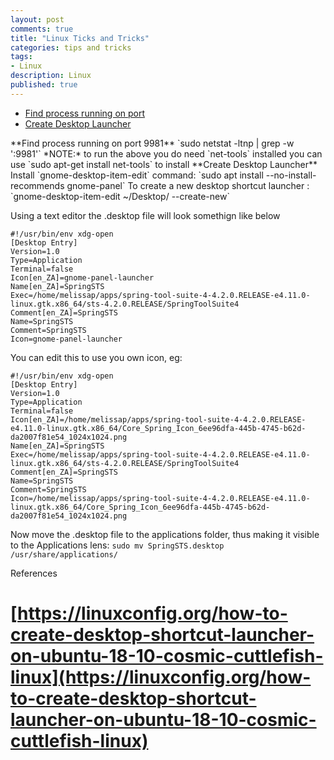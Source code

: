 ```yaml
---
layout: post
comments: true
title: "Linux Ticks and Tricks"
categories: tips and tricks
tags: 
- Linux
description: Linux
published: true
---
```


* [Find process running on port](#find_process_running_on_port)
* [Create Desktop Launcher](#create_desktop_launcher)  

<a name="find_process_running_on_port"/>
**Find process running on port 9981**     `sudo netstat -ltnp | grep -w ':9981'`
*NOTE:* to run the above you do need `net-tools` installed you can use `sudo apt-get install net-tools` to install 

<a name="create_desktop_launcher"/>
**Create Desktop Launcher**
Install `gnome-desktop-item-edit` command:
`sudo apt  install --no-install-recommends gnome-panel`
To create a new desktop shortcut launcher :
`gnome-desktop-item-edit ~/Desktop/ --create-new`

Using a text editor the .desktop file will look somethign like below
```
#!/usr/bin/env xdg-open
[Desktop Entry]
Version=1.0
Type=Application
Terminal=false
Icon[en_ZA]=gnome-panel-launcher
Name[en_ZA]=SpringSTS
Exec=/home/melissap/apps/spring-tool-suite-4-4.2.0.RELEASE-e4.11.0-linux.gtk.x86_64/sts-4.2.0.RELEASE/SpringToolSuite4
Comment[en_ZA]=SpringSTS
Name=SpringSTS
Comment=SpringSTS
Icon=gnome-panel-launcher
```

You can edit this to use you own icon, eg: 
```
#!/usr/bin/env xdg-open
[Desktop Entry]
Version=1.0
Type=Application
Terminal=false
Icon[en_ZA]=/home/melissap/apps/spring-tool-suite-4-4.2.0.RELEASE-e4.11.0-linux.gtk.x86_64/Core_Spring_Icon_6ee96dfa-445b-4745-b62d-da2007f81e54_1024x1024.png
Name[en_ZA]=SpringSTS
Exec=/home/melissap/apps/spring-tool-suite-4-4.2.0.RELEASE-e4.11.0-linux.gtk.x86_64/sts-4.2.0.RELEASE/SpringToolSuite4
Comment[en_ZA]=SpringSTS
Name=SpringSTS
Comment=SpringSTS
Icon=/home/melissap/apps/spring-tool-suite-4-4.2.0.RELEASE-e4.11.0-linux.gtk.x86_64/Core_Spring_Icon_6ee96dfa-445b-4745-b62d-da2007f81e54_1024x1024.png
```
Now move the .desktop file  to the applications folder, thus making it visible to the Applications lens:
`sudo mv SpringSTS.desktop /usr/share/applications/`

References
# [https://linuxconfig.org/how-to-create-desktop-shortcut-launcher-on-ubuntu-18-10-cosmic-cuttlefish-linux](https://linuxconfig.org/how-to-create-desktop-shortcut-launcher-on-ubuntu-18-10-cosmic-cuttlefish-linux)
